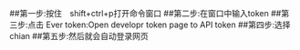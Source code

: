 
##第一步:按住　shift+ctrl+p打开命令窗口
##第二步:在窗口中输入token
##第三步:点击 Ever token:Open developr token page to API token
##第四步:选择chian
##第五步:然后就会自动登录网页
